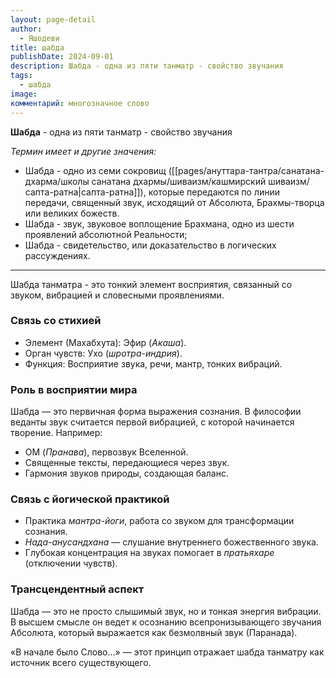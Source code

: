 ```yaml
---
layout: page-detail
author:
  - Яшодеви
title: шабда
publishDate: 2024-09-01
description: Шабда - одна из пяти танматр - свойство звучания
tags:
  - шабда
image: 
комментарий: многозначное слово
---
```

**Шабда** - одна из пяти танматр - свойство звучания

*Термин имеет и другие значения:*

- Шабда - одно из семи сокровищ ([[pages/ануттара-тантра/санатана-дхарма/школы санатана дхармы/шиваизм/кашмирский шиваизм/сапта-ратна|сапта-ратна]]), которые передаются по линии передачи, священный звук, исходящий от Абсолюта, Брахмы-творца или великих божеств.
- Шабда - звук, звуковое воплощение Брахмана, одно из шести проявлений абсолютной Реальности;
- Шабда - свидетельство, или доказательство в логических рассуждениях.

---

Шабда танматра - это тонкий элемент восприятия, связанный со звуком, вибрацией и словесными проявлениями.

### Связь со стихией

- Элемент (Махабхута): Эфир (_Акаша_).
- Орган чувств: Ухо (_шротра-индрия_).
- Функция: Восприятие звука, речи, мантр, тонких вибраций.
### Роль в восприятии мира

Шабда — это первичная форма выражения сознания. В философии веданты звук считается первой вибрацией, с которой начинается творение. Например:

- ОМ (_Пранава_), первозвук Вселенной.
- Священные тексты, передающиеся через звук.
- Гармония звуков природы, создающая баланс.

### Связь с йогической практикой

- Практика _мантра-йоги_, работа со звуком для трансформации сознания.
- _Нада-анусандхана_ — слушание внутреннего божественного звука.
- Глубокая концентрация на звуках помогает в _пратьяхаре_ (отключении чувств).

### Трансцендентный аспект

Шабда — это не просто слышимый звук, но и тонкая энергия вибрации. В высшем смысле он ведет к осознанию всепронизывающего звучания Абсолюта, который выражается как безмолвный звук (Паранада).

«В начале было Слово…» — этот принцип отражает шабда танматру как источник всего существующего.